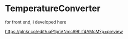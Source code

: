 # TemperatureConverter

for front end, i developed here

https://plnkr.co/edit/uaP1pnVNmc99hrf4AMcM?p=preview
